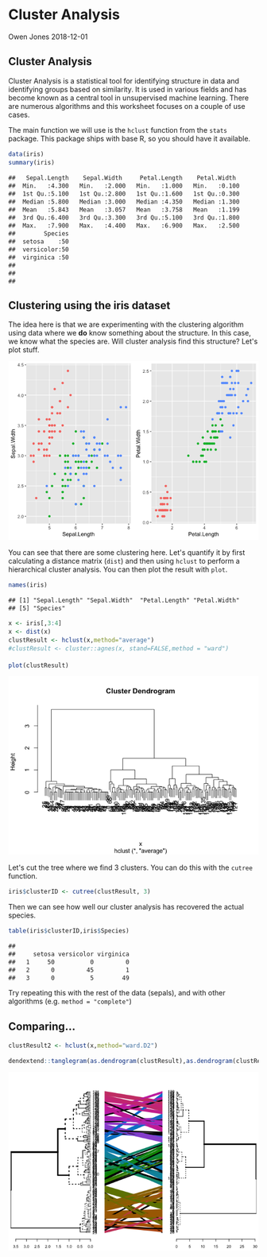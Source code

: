 Cluster Analysis
================
Owen Jones
2018-12-01

Cluster Analysis
----------------

Cluster Analysis is a statistical tool for identifying structure in data and identifying groups based on similarity. It is used in various fields and has become known as a central tool in unsupervised machine learning. There are numerous algorithms and this worksheet focuses on a couple of use cases.

The main function we will use is the `hclust` function from the `stats` package. This package ships with base R, so you should have it available.

``` r
data(iris)
summary(iris)
```

    ##   Sepal.Length    Sepal.Width     Petal.Length    Petal.Width   
    ##  Min.   :4.300   Min.   :2.000   Min.   :1.000   Min.   :0.100  
    ##  1st Qu.:5.100   1st Qu.:2.800   1st Qu.:1.600   1st Qu.:0.300  
    ##  Median :5.800   Median :3.000   Median :4.350   Median :1.300  
    ##  Mean   :5.843   Mean   :3.057   Mean   :3.758   Mean   :1.199  
    ##  3rd Qu.:6.400   3rd Qu.:3.300   3rd Qu.:5.100   3rd Qu.:1.800  
    ##  Max.   :7.900   Max.   :4.400   Max.   :6.900   Max.   :2.500  
    ##        Species  
    ##  setosa    :50  
    ##  versicolor:50  
    ##  virginica :50  
    ##                 
    ##                 
    ## 

Clustering using the iris dataset
---------------------------------

The idea here is that we are experimenting with the clustering algorithm using data where we **do** know something about the structure. In this case, we know what the species are. Will cluster analysis find this structure? Let's plot stuff.

![](img/owen-cluster-analysis/pressure-1.png)

You can see that there are some clustering here. Let's quantify it by first calculating a distance matrix (`dist`) and then using `hclust` to perform a hierarchical cluster analysis. You can then plot the result with `plot`.

``` r
names(iris)
```

    ## [1] "Sepal.Length" "Sepal.Width"  "Petal.Length" "Petal.Width" 
    ## [5] "Species"

``` r
x <- iris[,3:4]
x <- dist(x)
clustResult <- hclust(x,method="average")
#clustResult <- cluster::agnes(x, stand=FALSE,method = "ward")

plot(clustResult)
```

![](img/owen-cluster-analysis/unnamed-chunk-1-1.png)

Let's cut the tree where we find 3 clusters. You can do this with the `cutree` function.

``` r
iris$clusterID <- cutree(clustResult, 3)
```

Then we can see how well our cluster analysis has recovered the actual species.

``` r
table(iris$clusterID,iris$Species)
```

    ##    
    ##     setosa versicolor virginica
    ##   1     50          0         0
    ##   2      0         45         1
    ##   3      0          5        49

Try repeating this with the rest of the data (sepals), and with other algorithms (e.g. `method = "complete"`)

Comparing...
------------

``` r
clustResult2 <- hclust(x,method="ward.D2")
```

``` r
dendextend::tanglegram(as.dendrogram(clustResult),as.dendrogram(clustResult2))
```

![](img/owen-cluster-analysis/unnamed-chunk-5-1.png)
